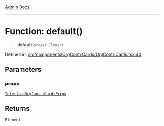 [Admin Docs](/)

***

# Function: default()

> **default**(`props`): `Element`

Defined in: [src/components/OrgContriCards/OrgContriCards.tsx:40](https://github.com/PalisadoesFoundation/talawa-admin/blob/main/src/components/OrgContriCards/OrgContriCards.tsx#L40)

## Parameters

### props

[`InterfaceOrgContriCardsProps`](types\Contribution\interface\README\interfaces\InterfaceOrgContriCardsProps.md)

## Returns

`Element`
